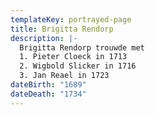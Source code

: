 ```yaml
---
templateKey: portrayed-page
title: Brigitta Rendorp
description: |-
  Brigitta Rendorp trouwde met
  1. Pieter Cloeck in 1713
  2. Wigbold Slicker in 1716
  3. Jan Reael in 1723
dateBirth: "1689"
dateDeath: "1734"
---
```

